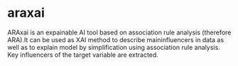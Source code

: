 # araxai
ARAxai is an expainable AI tool based on association rule analysis (therefore ARA).It can be used as XAI method to describe maininfluencers in data as well as to explain model by simplification using association rule analysis. Key influencers of the target variable are extracted.
